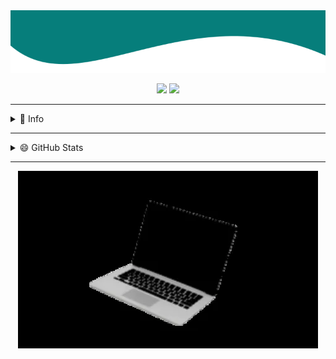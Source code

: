 <img src="./img/banner.png" width="100%" height="100px" />

<p align="center">
  <img src="https://cdn.icon-icons.com/icons2/2108/PNG/512/javascript_icon_130900.png" width="50">
  <img src="https://cdn.icon-icons.com/icons2/112/PNG/512/python_18894.png" width="50">
</p>

---------------
<details>
  <summary>🤔 Info</summary>

<img src="https://komarev.com/ghpvc/?username=luisfosg&label=Profile%20views&color=0e75b6&style=flat" alt="luisfosg" />

- 🌱 I’m currently learning **ReactJS, Javascript and Python**

</details>

---------------

<details>
  <summary>😄 GitHub Stats</summary>

![Top Langs](https://github-readme-stats.vercel.app/api/top-langs/?username=LuisFOsG&langs_count=6&layout=compact&bg_color=547B7D&title_color=E0E6E6&text_color=AFF3F3)
![LuisFOsG's github stats](https://github-readme-stats.vercel.app/api?username=LuisFOsG&show_icons=true&theme=dark&count_private=true&show_owner=true&hide=stars&include_all_commits=true)

<p align="center">

<img src="https://github-readme-streak-stats.herokuapp.com/?user=luisfosg&" alt="luisfosg" />

</p>

</details>

---------------
<p align="center">

<img src="./img/dino.gif" />

</p>

<!--
Mas cosas :v

**LuisFOsG/LuisFOsG** is a ✨ _special_ ✨ repository because its `README.md` (this file) appears on your GitHub profile.

Here are some ideas to get you started:

- 🔭 I’m currently working on ...
- 🌱 I’m currently learning ...
- 👯 I’m looking to collaborate on ...
- 🤔 I’m looking for help with ...
- 💬 Ask me about ...
- 📫 How to reach me: ...
- 😄 Pronouns: ...
- ⚡ Fun fact: ...

-->